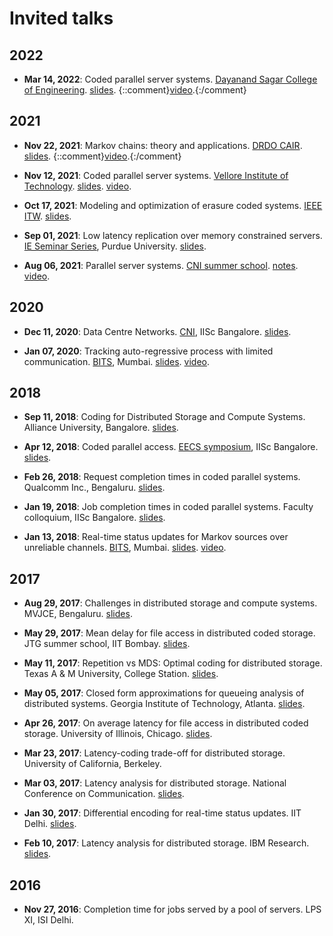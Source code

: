 # Invited talks

## 2022

- **Mar 14, 2022**: Coded parallel server systems. 
[Dayanand Sagar College of Engineering](https://www.dsce.edu.in/).
[slides](talks/2022/dsce.pdf).
{::comment}[video](https://www.youtube.com/watch?v#gVHVn9_xGtE).{:/comment}

## 2021 

- **Nov 22, 2021**: Markov chains: theory and applications. 
[DRDO CAIR](https://sites.google.com/view/advanced-ai-workshop).
[slides](talks/2021/cair.pdf).
{::comment}[video](https://www.youtube.com/watch?v#gVHVn9_xGtE).{:/comment}

- **Nov 12, 2021**: Coded parallel server systems. 
[Vellore Institute of Technology](https://vit.ac.in).
[slides](talks/2021/vit.pdf).
[video](https://www.youtube.com/watch?v#gVHVn9_xGtE).

- **Oct 17, 2021**: Modeling and optimization of erasure coded systems. 
[IEEE ITW](https://www.itw2021.org/tutorials). 
[slides](talks/2021/itw.pdf).

- **Sep 01, 2021**: Low latency replication over memory constrained servers. 
[IE Seminar Series](https://engineering.purdue.edu/IE/events/2021/emstrongie-fall-seminarstrongembr-parag), Purdue University. 
[slides](talks/2021/purdue.pdf ).

- **Aug 06, 2021**: Parallel server systems. 
[CNI summer school](https://cni.iisc.ac.in/summerschool21/). 
[notes](talks/2021/cni.pdf ).
[video](https://www.youtube.com/watch?v#VvmzL8kAUm4).

## 2020

- **Dec 11, 2020**: Data Centre Networks. 
[CNI](https://cni.iisc.ac.in), IISc Bangalore. 
[slides](talks/2020/cni.pdf).

- **Jan 07, 2020**: Tracking auto-regressive process with limited communication. 
[BITS](http://www.tcs.tifr.res.in/bits/), Mumbai. 
[slides](talks/2020/bits.pdf). 
[video](https://www.youtube.com/watch?v#UMtE2W2Ywz4).

## 2018

- **Sep 11, 2018**: Coding for Distributed Storage and Compute Systems. 
Alliance University, Bangalore. 
[slides](talks/2018/aub.pdf).

- **Apr 12, 2018**: Coded parallel access. 
[EECS symposium](https://eecs.iisc.ac.in/EECS2018/), IISc Bangalore. 
[slides](talks/2018/eecs.pdf).

- **Feb 26, 2018**: Request completion times in coded parallel systems. 
Qualcomm Inc., Bengaluru. 
[slides](talks/2018/qc.pdf).

- **Jan 19, 2018**: Job completion times in coded parallel systems. 
Faculty colloquium, IISc Bangalore. 
[slides](talks/2018/iisc.pdf).

- **Jan 13, 2018**: Real-time status updates for Markov sources over unreliable channels. 
[BITS](http://www.tcs.tifr.res.in/bits/), Mumbai. 
[slides](talks/2018/bits.pdf).
[video](https://www.youtube.com/watch?v#y2FBgxYr8gA&t#531s).

## 2017

- **Aug 29, 2017**: Challenges in distributed storage and compute systems. 
MVJCE, Bengaluru. 
[slides](talks/2017/mvj.pdf).

- **May 29, 2017**: Mean delay for file access in distributed coded storage. 
JTG summer school, IIT Bombay. 
[slides](talks/2017/jtg.pdf).

- **May 11, 2017**: Repetition vs MDS: Optimal coding for distributed storage. 
Texas A & M University, College Station. 
[slides](talks/2017/tamu.pdf). 

- **May 05, 2017**: Closed form approximations for queueing analysis of distributed systems. 
Georgia Institute of Technology, Atlanta. 
[slides](talks/2017/gatech.pdf).

- **Apr 26, 2017**: On average latency for file access in distributed coded storage. 
University of Illinois, Chicago. 
[slides](talks/2017/uic.pdf).

- **Mar 23, 2017**: Latency-coding trade-off for distributed storage. 
University of California, Berkeley. 

- **Mar 03, 2017**: Latency analysis for distributed storage. 
National Conference on Communication. 
[slides](talks/2017/ncc.pdf).

- **Jan 30, 2017**: Differential encoding for real-time status updates. 
IIT Delhi. 
[slides](talks/2017/iitd.pdf).

- **Feb 10, 2017**: Latency analysis for distributed storage. 
IBM Research. 
[slides](talks/2017/ibm.pdf).

## 2016

- **Nov 27, 2016**: Completion time for jobs served by a pool of servers. 
LPS XI, ISI Delhi.
